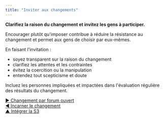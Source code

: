 ```yaml
---
title: "Inviter aux changements"
---
```



**Clarifiez la raison du changement et invitez les gens à participer.**

Encourager plutôt qu'imposer contribue à réduire la résistance au changement et permet aux gens de choisir par eux-mêmes.

En faisant l'invitation :

- soyez transparent sur la raison du changement
- clarifiez les attentes et les contraintes
- évitez la coercition ou la manipulation
- entendez tout scepticisme et doute

Incluez les personnes impliquées et impactées dans l'évaluation régulière des résultats du changement.

[&#9654; Changement par forum ouvert](open-space-for-change.html)<br/>[&#9664; Incarner le changement](be-the-change.html)<br/>[&#9650; Intégrer la S3](bringing-in-s3.html)


